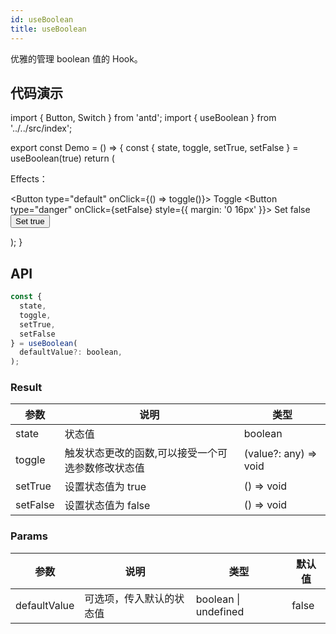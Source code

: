 ```yaml
---
id: useBoolean
title: useBoolean
---
```


优雅的管理 boolean 值的 Hook。

## 代码演示

import { Button, Switch } from 'antd';
import { useBoolean } from '../../src/index';

export const Demo =  () => {
  const { state, toggle, setTrue, setFalse } = useBoolean(true)
  return (
    <div>
      <p>
        Effects：
        <Switch checked={state} onChange={toggle} />
      </p>
      <p>
        <Button type="default" onClick={() => toggle()}>
          Toggle
        </Button>
        <Button type="danger" onClick={setFalse} style={{ margin: '0 16px' }}>
          Set false
        </Button>
        <Button type="primary" onClick={setTrue}>
          Set true
        </Button>
      </p>
    </div>
  );
}

<Demo />


## API

```javascript
const {
  state, 
  toggle,
  setTrue,
  setFalse
} = useBoolean(
  defaultValue?: boolean,
);
```

### Result

| 参数     | 说明                                 | 类型                 |
|----------|--------------------------------------|----------------------|
| state  | 状态值                         | boolean              |
| toggle | 触发状态更改的函数,可以接受一个可选参数修改状态值 | (value?: any) => void |
| setTrue | 设置状态值为 true | () => void |
| setFalse | 设置状态值为 false | () => void |

### Params

| 参数    | 说明                                         | 类型                   | 默认值 |
|---------|----------------------------------------------|------------------------|--------|
| defaultValue | 可选项，传入默认的状态值  | boolean \| undefined | false      |
